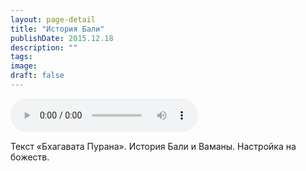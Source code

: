 ```yaml
---
layout: page-detail
title: "История Бали"
publishDate: 2015.12.18
description: ""
tags:
image:
draft: false
---
```


<audio title="2015.12.18 - История Бали.mp3" src="/upload/iblock/690/6909551bb956bc215ef6ca4497b6f50b.mp3" controls=""></audio>

 Текст «Бхагавата Пурана». История Бали и Ваманы. Настройка на божеств. 

  
